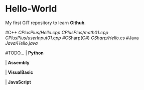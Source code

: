 # Hello-World
My first GIT repository to learn **Github**.

#C++
*CPlusPlus/Hello.cpp*
*CPlusPlus/math01.cpp*
*CPlusPlus/userInput01.cpp*
#CSharp(C#)
*CSharp/Hello.cs*
#Java
*Java/Hello.java*

#TODO...
| **Python**

| **Assembly**

| **VisualBasic**

| **JavaScript**

